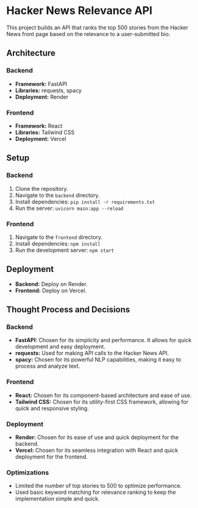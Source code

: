 # Hacker News Relevance API

This project builds an API that ranks the top 500 stories from the Hacker News front page based on the relevance to a user-submitted bio.

## Architecture

### Backend
- **Framework:** FastAPI
- **Libraries:** requests, spacy
- **Deployment:** Render

### Frontend
- **Framework:** React
- **Libraries:** Tailwind CSS
- **Deployment:** Vercel

## Setup

### Backend
1. Clone the repository.
2. Navigate to the `backend` directory.
3. Install dependencies: `pip install -r requirements.txt`
4. Run the server: `uvicorn main:app --reload`

### Frontend
1. Navigate to the `frontend` directory.
2. Install dependencies: `npm install`
3. Run the development server: `npm start`

## Deployment
- **Backend:** Deploy on Render.
- **Frontend:** Deploy on Vercel.

## Thought Process and Decisions

### Backend
- **FastAPI:** Chosen for its simplicity and performance. It allows for quick development and easy deployment.
- **requests:** Used for making API calls to the Hacker News API.
- **spacy:** Chosen for its powerful NLP capabilities, making it easy to process and analyze text.

### Frontend
- **React:** Chosen for its component-based architecture and ease of use.
- **Tailwind CSS:** Chosen for its utility-first CSS framework, allowing for quick and responsive styling.

### Deployment
- **Render:** Chosen for its ease of use and quick deployment for the backend.
- **Vercel:** Chosen for its seamless integration with React and quick deployment for the frontend.

### Optimizations
- Limited the number of top stories to 500 to optimize performance.
- Used basic keyword matching for relevance ranking to keep the implementation simple and quick.
